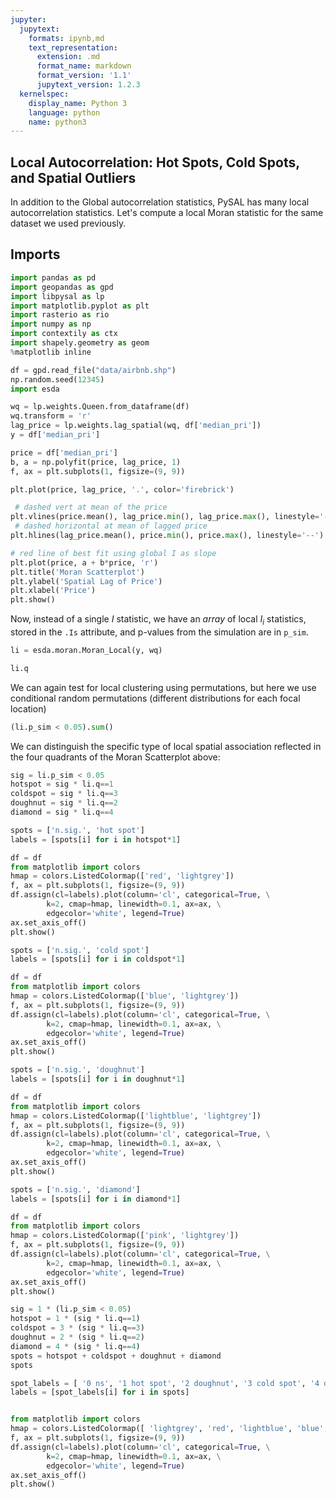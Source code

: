 ```yaml
---
jupyter:
  jupytext:
    formats: ipynb,md
    text_representation:
      extension: .md
      format_name: markdown
      format_version: '1.1'
      jupytext_version: 1.2.3
  kernelspec:
    display_name: Python 3
    language: python
    name: python3
---
```


<!-- #region -->

## Local Autocorrelation: Hot Spots, Cold Spots, and Spatial Outliers ##

In addition to the Global autocorrelation statistics, PySAL has many local
autocorrelation statistics. Let's compute a local Moran statistic for the same
dataset we used previously.



## Imports
<!-- #endregion -->

```python
import pandas as pd
import geopandas as gpd
import libpysal as lp
import matplotlib.pyplot as plt
import rasterio as rio
import numpy as np
import contextily as ctx
import shapely.geometry as geom
%matplotlib inline
```


```python
df = gpd.read_file("data/airbnb.shp")
np.random.seed(12345)
import esda
```

```python
wq = lp.weights.Queen.from_dataframe(df)
wq.transform = 'r'
lag_price = lp.weights.lag_spatial(wq, df['median_pri'])
y = df['median_pri']

```

```python
price = df['median_pri']
b, a = np.polyfit(price, lag_price, 1)
f, ax = plt.subplots(1, figsize=(9, 9))

plt.plot(price, lag_price, '.', color='firebrick')

 # dashed vert at mean of the price
plt.vlines(price.mean(), lag_price.min(), lag_price.max(), linestyle='--')
 # dashed horizontal at mean of lagged price 
plt.hlines(lag_price.mean(), price.min(), price.max(), linestyle='--')

# red line of best fit using global I as slope
plt.plot(price, a + b*price, 'r')
plt.title('Moran Scatterplot')
plt.ylabel('Spatial Lag of Price')
plt.xlabel('Price')
plt.show()

```

Now, instead of a single $I$ statistic, we have an *array* of local $I_i$
statistics, stored in the `.Is` attribute, and p-values from the simulation are
in `p_sim`.

```python
li = esda.moran.Moran_Local(y, wq)
```

```python
li.q
```

We can again test for local clustering using permutations, but here we use
conditional random permutations (different distributions for each focal location)

```python
(li.p_sim < 0.05).sum()
```

We can distinguish the specific type of local spatial association reflected in
the four quadrants of the Moran Scatterplot above:

```python
sig = li.p_sim < 0.05
hotspot = sig * li.q==1
coldspot = sig * li.q==3
doughnut = sig * li.q==2
diamond = sig * li.q==4
```

```python
spots = ['n.sig.', 'hot spot']
labels = [spots[i] for i in hotspot*1]
```

```python
df = df
from matplotlib import colors
hmap = colors.ListedColormap(['red', 'lightgrey'])
f, ax = plt.subplots(1, figsize=(9, 9))
df.assign(cl=labels).plot(column='cl', categorical=True, \
        k=2, cmap=hmap, linewidth=0.1, ax=ax, \
        edgecolor='white', legend=True)
ax.set_axis_off()
plt.show()
```

```python
spots = ['n.sig.', 'cold spot']
labels = [spots[i] for i in coldspot*1]
```

```python
df = df
from matplotlib import colors
hmap = colors.ListedColormap(['blue', 'lightgrey'])
f, ax = plt.subplots(1, figsize=(9, 9))
df.assign(cl=labels).plot(column='cl', categorical=True, \
        k=2, cmap=hmap, linewidth=0.1, ax=ax, \
        edgecolor='white', legend=True)
ax.set_axis_off()
plt.show()
```

```python
spots = ['n.sig.', 'doughnut']
labels = [spots[i] for i in doughnut*1]
```

```python
df = df
from matplotlib import colors
hmap = colors.ListedColormap(['lightblue', 'lightgrey'])
f, ax = plt.subplots(1, figsize=(9, 9))
df.assign(cl=labels).plot(column='cl', categorical=True, \
        k=2, cmap=hmap, linewidth=0.1, ax=ax, \
        edgecolor='white', legend=True)
ax.set_axis_off()
plt.show()
```

```python
spots = ['n.sig.', 'diamond']
labels = [spots[i] for i in diamond*1]
```

```python
df = df
from matplotlib import colors
hmap = colors.ListedColormap(['pink', 'lightgrey'])
f, ax = plt.subplots(1, figsize=(9, 9))
df.assign(cl=labels).plot(column='cl', categorical=True, \
        k=2, cmap=hmap, linewidth=0.1, ax=ax, \
        edgecolor='white', legend=True)
ax.set_axis_off()
plt.show()
```

```python
sig = 1 * (li.p_sim < 0.05)
hotspot = 1 * (sig * li.q==1)
coldspot = 3 * (sig * li.q==3)
doughnut = 2 * (sig * li.q==2)
diamond = 4 * (sig * li.q==4)
spots = hotspot + coldspot + doughnut + diamond
spots
```

```python
spot_labels = [ '0 ns', '1 hot spot', '2 doughnut', '3 cold spot', '4 diamond']
labels = [spot_labels[i] for i in spots]
```

```python

from matplotlib import colors
hmap = colors.ListedColormap([ 'lightgrey', 'red', 'lightblue', 'blue', 'pink'])
f, ax = plt.subplots(1, figsize=(9, 9))
df.assign(cl=labels).plot(column='cl', categorical=True, \
        k=2, cmap=hmap, linewidth=0.1, ax=ax, \
        edgecolor='white', legend=True)
ax.set_axis_off()
plt.show()
```
